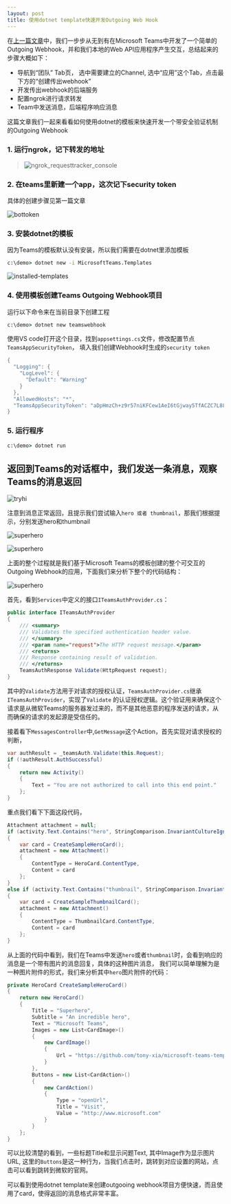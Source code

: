 ```yaml
---
layout: post
title: 使用dotnet template快速开发Outgoing Web Hook
---
```



在[上一篇文章](https://tony-xia.github.io/teams_outgoing_webhook_simple/)中，我们一步步从无到有在Microsoft Teams中开发了一个简单的Outgoing Webhook，并和我们本地的Web API应用程序产生交互，总结起来的步骤大概如下：

* 导航到“团队” Tab页， 选中需要建立的Channel, 选中“应用”这个Tab，点击最下方的“创建传出webhook”
* 开发传出webhook的后端服务
* 配置ngrok进行请求转发
* Team中发送消息，后端程序响应消息 

这篇文章我们一起来看看如何使用dotnet的模板来快速开发一个带安全验证机制的Outgoing Webhook

### 1. 运行ngrok，记下转发的地址

> ![ngrok_requesttracker_console](../images/post20180702/ngrok_requesttracker_console2.png)

### 2. 在teams里新建一个app，这次记下security token

具体的创建步骤见第一篇文章

![bottoken](../images/post20180702/bottoken.png)

### 3. 安装dotnet的模板

因为Teams的模板默认没有安装，所以我们需要在dotnet里添加模板

```cmd
c:\demo> dotnet new -i MicrosoftTeams.Templates
```

![installed-templates](../images/post20180702/installed-templates.png)

### 4. 使用模板创建Teams Outgoing Webhook项目

运行以下命令来在当前目录下创建工程

```cmd
c:\demo> dotnet new teamswebhook
```

使用VS code打开这个目录，找到```appsettings.cs```文件，修改配置节点```TeamsAppSecurityToken```， 填入我们创建Webhook时生成的```security token```

```csharp
{
  "Logging": {
    "LogLevel": {
      "Default": "Warning"
    }
  },
  "AllowedHosts": "*",
  "TeamsAppSecurityToken": "aDpHmzCh+z9r57niKFCew1AeI6tGjway5TfACZC7L88="
}
```

### 5. 运行程序

```cmd
c:\demo> dotnet run
```

## 返回到Teams的对话框中，我们发送一条消息，观察Teams的消息返回

![tryhi](../images/post20180702/tryhi.png) 

注意到消息正常返回，且提示我们尝试输入```hero 或者 thumbnail```，那我们根据提示，分别发送hero和thumbnail 

![superhero](../images/post20180702/superhero.png)  

![superhero](../images/post20180702/thumbnailchat.png) 

上面的整个过程就是我们基于Microsoft Teams的模板创建的整个可交互的Outgoing Webhook的应用，下面我们来分析下整个的代码结构：

![superhero](../images/post20180702/vsproject.png) 

首先，看到```Services```中定义的接口```ITeamsAuthProvider.cs```：  
```csharp
public interface ITeamsAuthProvider
{
    /// <summary>
    /// Validates the specified authentication header value.
    /// </summary>
    /// <param name="request">The HTTP request message.</param>
    /// <returns>
    /// Response containing result of validation.
    /// </returns>
    TeamsAuthResponse Validate(HttpRequest request);
}
```

其中的```Validate```方法用于对请求的授权认证，```TeamsAuthProvider.cs```继承```ITeamsAuthProvider```，实现了```Validate```
的认证授权逻辑。这个验证用来确保这个请求是从微软Teams的服务器发过来的，而不是其他恶意的程序发送的请求，从而确保的请求的发起源是受信任的。

接着看下```MessagesController```中,```GetMessage```这个Action，首先实现对请求授权的判断，  
```csharp
var authResult = _teamsAuth.Validate(this.Request);
if (!authResult.AuthSuccessful)
{
    return new Activity()
    {
        Text = "You are not authorized to call into this end point."
    };
}
```

重点我们看下下面这段代码，
```csharp
Attachment attachment = null;
if (activity.Text.Contains("hero", StringComparison.InvariantCultureIgnoreCase))
{
    var card = CreateSampleHeroCard();
    attachment = new Attachment()
    {
        ContentType = HeroCard.ContentType,
        Content = card
    };
}
else if (activity.Text.Contains("thumbnail", StringComparison.InvariantCultureIgnoreCase))
{
    var card = CreateSampleThumbnailCard();
    attachment = new Attachment()
    {
        ContentType = ThumbnailCard.ContentType,
        Content = card
    };
}
```

从上面的代码中看到，我们在Teams中发送```hero```或者```thumbnail```时，会看到响应的消息是一个带有图片的消息回复，具体的这种图片消息，
我们可以简单理解为是一种图片附件的形式，我们来分析其中```hero```图片附件的代码：

```csharp
private HeroCard CreateSampleHeroCard()
{
    return new HeroCard()
    {
        Title = "Superhero",
        Subtitle = "An incredible hero",
        Text = "Microsoft Teams",
        Images = new List<CardImage>()
        {
            new CardImage()
            {
                Url = "https://github.com/tony-xia/microsoft-teams-templates/raw/master/images/cbd_after_sunset.jpg"
            }
        },
        Buttons = new List<CardAction>()
        {
            new CardAction()
            {
                Type = "openUrl",
                Title = "Visit",
                Value = "http://www.microsoft.com"
            }
        }
    };
}
```

可以比较清楚的看到，一些标题Title和显示问题Text, 其中Image作为显示图片URL, 这里的```Buttons```是这一种行为，当我们点击时，跳转到对应设置的网站，点击可以看到跳转到微软的官网。

可以看到使用dotnet template来创建outgooing webhook项目方便快速，而且使用了card，使得返回的消息格式非常丰富。
